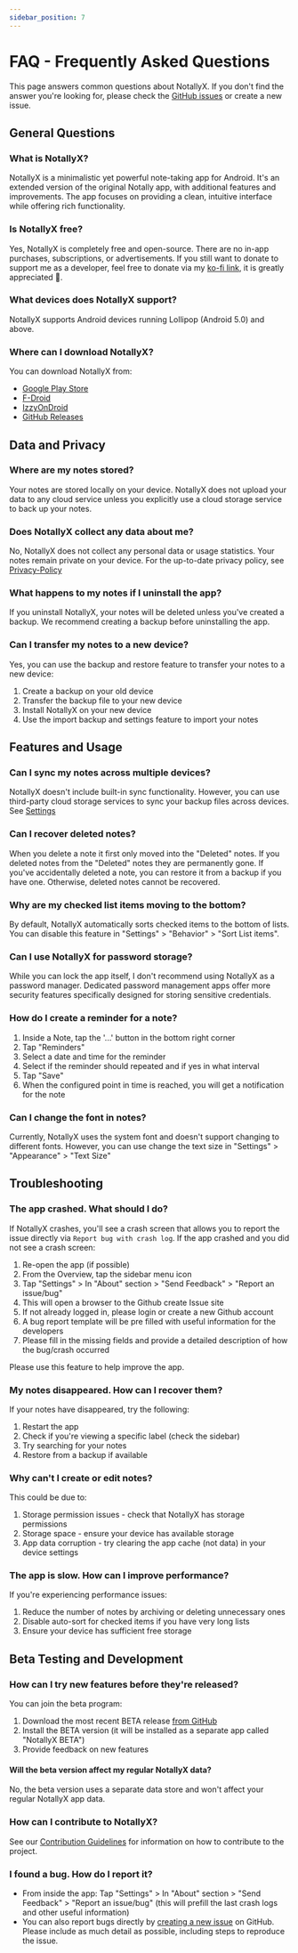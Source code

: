 ```yaml
---
sidebar_position: 7
---
```


# FAQ - Frequently Asked Questions

This page answers common questions about NotallyX. If you don't find the answer you're looking for, please check the [GitHub issues](https://github.com/PhilKes/NotallyX/issues) or create a new issue.

## General Questions

### What is NotallyX?

NotallyX is a minimalistic yet powerful note-taking app for Android. It's an extended version of the original Notally app, with additional features and improvements. The app focuses on providing a clean, intuitive interface while offering rich functionality.

### Is NotallyX free?

Yes, NotallyX is completely free and open-source. There are no in-app purchases, subscriptions, or advertisements.
If you still want to donate to support me as a developer, feel free to donate via my [ko-fi link](https://ko-fi.com/philkes), it is greatly appreciated 🙂.

### What devices does NotallyX support?

NotallyX supports Android devices running Lollipop (Android 5.0) and above.

### Where can I download NotallyX?

You can download NotallyX from:
- [Google Play Store](https://play.google.com/store/apps/details?id=com.philkes.notallyx)
- [F-Droid](https://f-droid.org/en/packages/com.philkes.notallyx)
- [IzzyOnDroid](https://apt.izzysoft.de/fdroid/index/apk/com.philkes.notallyx)
- [GitHub Releases](https://github.com/PhilKes/NotallyX/releases)

## Data and Privacy

### Where are my notes stored?

Your notes are stored locally on your device. NotallyX does not upload your data to any cloud service unless you explicitly use a cloud storage service to back up your notes.

### Does NotallyX collect any data about me?

No, NotallyX does not collect any personal data or usage statistics. Your notes remain private on your device.
For the up-to-date privacy policy, see [Privacy-Policy](https://github.com/PhilKes/NotallyX/blob/main/Privacy-Policy.md)

### What happens to my notes if I uninstall the app?

If you uninstall NotallyX, your notes will be deleted unless you've created a backup. We recommend creating a backup before uninstalling the app.

### Can I transfer my notes to a new device?

Yes, you can use the backup and restore feature to transfer your notes to a new device:
1. Create a backup on your old device
2. Transfer the backup file to your new device
3. Install NotallyX on your new device
4. Use the import backup and settings feature to import your notes

## Features and Usage

### Can I sync my notes across multiple devices?

NotallyX doesn't include built-in sync functionality. However, you can use third-party cloud storage services to sync your backup files across devices.
See [Settings](./features/settings.mdx#asd)

### Can I recover deleted notes?

When you delete a note it first only moved into the "Deleted" notes. If you deleted notes from the "Deleted" notes they are permanently gone.
If you've accidentally deleted a note, you can restore it from a backup if you have one. Otherwise, deleted notes cannot be recovered.

### Why are my checked list items moving to the bottom?

By default, NotallyX automatically sorts checked items to the bottom of lists. You can disable this feature in "Settings" > "Behavior" >  "Sort List items".

### Can I use NotallyX for password storage?

While you can lock the app itself, I don't recommend using NotallyX as a password manager. Dedicated password management apps offer more security features specifically designed for storing sensitive credentials.

### How do I create a reminder for a note?

1. Inside a Note, tap the '...' button in the bottom right corner
2. Tap "Reminders"
3. Select a date and time for the reminder
4. Select if the reminder should repeated and if yes in what interval
5. Tap "Save"
6. When the configured point in time is reached, you will get a notification for the note

### Can I change the font in notes?

Currently, NotallyX uses the system font and doesn't support changing to different fonts. However, you can use change the text size in "Settings" > "Appearance" > "Text Size"

## Troubleshooting

### The app crashed. What should I do?

If NotallyX crashes, you'll see a crash screen that allows you to report the issue directly via `Report bug with crash log`.
If the app crashed and you did not see a crash screen:
1. Re-open the app (if possible)
2. From the Overview, tap the sidebar menu icon
3. Tap "Settings" > In "About" section > "Send Feedback" > "Report an issue/bug"
4. This will open a browser to the Github create Issue site
5. If not already logged in, please login or create a new Github account
6. A bug report template will be pre filled with useful information for the developers
7. Please fill in the missing fields and provide a detailed description of how the bug/crash occurred

Please use this feature to help improve the app.

### My notes disappeared. How can I recover them?

If your notes have disappeared, try the following:
1. Restart the app
2. Check if you're viewing a specific label (check the sidebar)
3. Try searching for your notes
4. Restore from a backup if available

### Why can't I create or edit notes?

This could be due to:
1. Storage permission issues - check that NotallyX has storage permissions
2. Storage space - ensure your device has available storage
3. App data corruption - try clearing the app cache (not data) in your device settings

### The app is slow. How can I improve performance?

If you're experiencing performance issues:
1. Reduce the number of notes by archiving or deleting unnecessary ones
2. Disable auto-sort for checked items if you have very long lists
3. Ensure your device has sufficient free storage

## Beta Testing and Development

### How can I try new features before they're released?

You can join the beta program:
1. Download the most recent BETA release [from GitHub](https://github.com/PhilKes/NotallyX/releases/tag/beta)
2. Install the BETA version (it will be installed as a separate app called "NotallyX BETA")
3. Provide feedback on new features

#### Will the beta version affect my regular NotallyX data?

No, the beta version uses a separate data store and won't affect your regular NotallyX app data.

### How can I contribute to NotallyX?

See our [Contribution Guidelines](contributing.md) for information on how to contribute to the project.

### I found a bug. How do I report it?

- From inside the app: Tap "Settings" > In "About" section > "Send Feedback" > "Report an issue/bug" (this will prefill the last crash logs and other useful information)
- You can also report bugs directly by [creating a new issue](https://github.com/PhilKes/NotallyX/issues/new/choose) on GitHub. Please include as much detail as possible, including steps to reproduce the issue.
